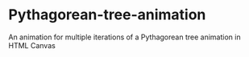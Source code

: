 Pythagorean-tree-animation
==========================

An animation for multiple iterations of a Pythagorean tree animation in HTML Canvas
